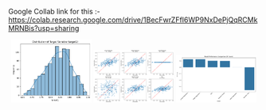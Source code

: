 Google Collab link for this :-https://colab.research.google.com/drive/1BecFwrZFfI6WP9NxDePjQqRCMkMRNBis?usp=sharing

<p align="center">
  <img src="https://github.com/AnMaster15/LE_prediction/blob/main/Target1.png" width="32%" />
  <img src="https://github.com/AnMaster15/LE_prediction/blob/main/Eval_prediction.png" width="32%" />
  <img src="https://github.com/AnMaster15/LE_prediction/blob/main/R2_result.png" width="32%" />
</p>
